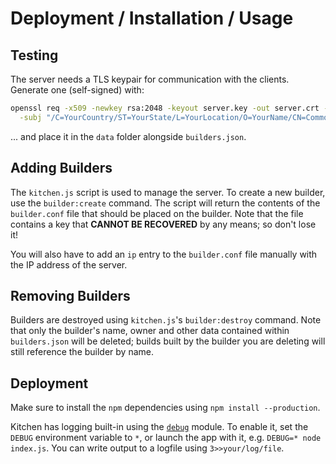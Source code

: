Deployment / Installation / Usage
==================================

## Testing
The server needs a TLS keypair for communication with the clients. Generate one
(self-signed) with:
```bash
openssl req -x509 -newkey rsa:2048 -keyout server.key -out server.crt -nodes \
  -subj "/C=YourCountry/ST=YourState/L=YourLocation/O=YourName/CN=CommonName"
```
... and place it in the `data` folder alongside `builders.json`.

## Adding Builders
The `kitchen.js` script is used to manage the server. To create a new builder,
use the `builder:create` command. The script will return the contents of the
`builder.conf` file that should be placed on the builder. Note that the file
contains a key that **CANNOT BE RECOVERED** by any means; so don't lose it!

You will also have to add an `ip` entry to the `builder.conf` file manually
with the IP address of the server.

## Removing Builders
Builders are destroyed using `kitchen.js`'s `builder:destroy` command. Note
that only the builder's name, owner and other data contained within
`builders.json` will be deleted; builds built by the builder you are
deleting will still reference the builder by name.

## Deployment
Make sure to install the `npm` dependencies using `npm install --production`.

Kitchen has logging built-in using the
[`debug`](https://github.com/visionmedia/debug) module. To enable it,
set the `DEBUG` environment variable to `*`, or launch the app with it,
e.g. `DEBUG=* node index.js`. You can write output to a logfile using
`3>>your/log/file`.
